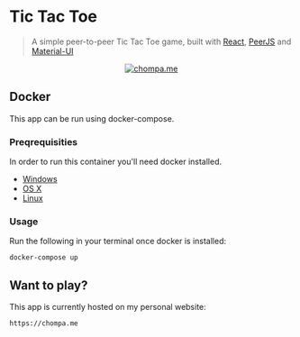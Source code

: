 # Tic Tac Toe

> A simple peer-to-peer Tic Tac Toe game, built with <a href="https://github.com/facebook/react">React</a>, <a href="https://github.com/peers/peerjs">PeerJS</a> and <a href="https://github.com/mui-org/material-ui">Material-UI</a>

<p align=center>
  <a href="https://chompa.me">
    <img src="https://user-images.githubusercontent.com/26204416/71552691-800aac00-29f9-11ea-96d0-1ff07ebb9877.gif" title="chompa.me" height="auto">
  </a>
</p>

## Docker

This app can be run using docker-compose.

### Preqrequisities

In order to run this container you'll need docker installed.

* [Windows](https://docs.docker.com/windows/started)
* [OS X](https://docs.docker.com/mac/started/)
* [Linux](https://docs.docker.com/linux/started/)

### Usage

Run the following in your terminal once docker is installed:

```docker-compose up```

## Want to play?

This app is currently hosted on my personal website:

```https://chompa.me```
